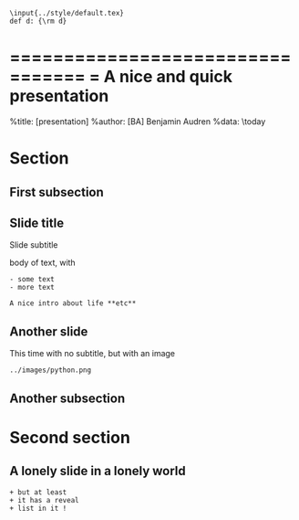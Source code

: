 ~~~ header
\input{../style/default.tex}
def d: {\rm d}
~~~

=================================
= A nice and quick presentation
=================================
%title:  [presentation]
%author: [BA] Benjamin Audren
%data:   \today

# Section

## First subsection

Slide title
-----------
Slide subtitle

body of text, with

~~~ block, 80%
- some text
- more text
~~~

~~~ exampleblock, 80%
A nice intro about life **etc**
~~~

Another slide
-------------

This time with no subtitle, but with an image

~~~ image, center 0.2
../images/python.png
~~~

## Another subsection

# Second section

A lonely slide in a lonely world
--------------------------------

~~~ column 50%
+ but at least
+ it has a reveal
+ list in it !
~~~
